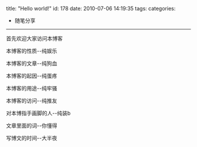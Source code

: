 title: "Hello world!"
id: 178
date: 2010-07-06 14:19:35
tags: 
categories: 
- 随笔分享
---

首先欢迎大家访问本博客

本博客的性质--纯娱乐

本博客的文章--纯狗血

本博客的起因--纯蛋疼

本博客的用途--纯牢骚

本博客的访问--纯推友

对本博指手画脚的人--纯装b

文章里面的词--你懂得

写博文的时间--大半夜